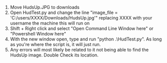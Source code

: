 

1) Move HudsUp.JPG to downloads
2) Open HudTest.py and change the line "image_file = 'C:/users/XXXX/Downloads/HudsUp.jpg'" replacing XXXX with your username the machine this will run on
3) Shift + Right click and select "Open Command Line Window  here" or "Powershell Window here"
4) With the new  window open, type and run "python .\HudTest.py". As long as you're where the script is, it  will just run.
5) Any errors will most  likely be related to it not being able to find the HudsUp image. Double Check its location.
